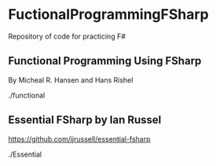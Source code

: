 # FuctionalProgrammingFSharp

Repository of code for practicing F#

## Functional Programming Using FSharp

By Micheal R. Hansen and Hans Rishel

./functional

## Essential FSharp by Ian Russel

<https://github.com/ijrussell/essential-fsharp>

./Essential
